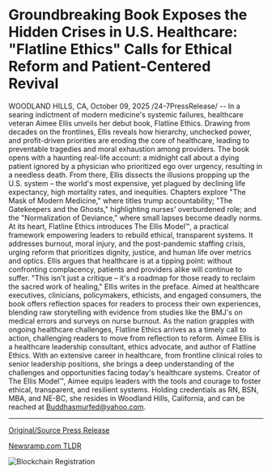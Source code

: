 # Groundbreaking Book Exposes the Hidden Crises in U.S. Healthcare: "Flatline Ethics" Calls for Ethical Reform and Patient-Centered Revival

WOODLAND HILLS, CA, October 09, 2025 /24-7PressRelease/ -- In a searing indictment of modern medicine's systemic failures, healthcare veteran Aimee Ellis unveils her debut book, Flatline Ethics. Drawing from decades on the frontlines, Ellis reveals how hierarchy, unchecked power, and profit-driven priorities are eroding the core of healthcare, leading to preventable tragedies and moral exhaustion among providers.  The book opens with a haunting real-life account: a midnight call about a dying patient ignored by a physician who prioritized ego over urgency, resulting in a needless death. From there, Ellis dissects the illusions propping up the U.S. system – the world's most expensive, yet plagued by declining life expectancy, high mortality rates, and inequities. Chapters explore "The Mask of Modern Medicine," where titles trump accountability; "The Gatekeepers and the Ghosts," highlighting nurses' overburdened role; and the "Normalization of Deviance," where small lapses become deadly norms.  At its heart, Flatline Ethics introduces The Ellis Model™, a practical framework empowering leaders to rebuild ethical, transparent systems. It addresses burnout, moral injury, and the post-pandemic staffing crisis, urging reform that prioritizes dignity, justice, and human life over metrics and optics. Ellis argues that healthcare is at a tipping point: without confronting complacency, patients and providers alike will continue to suffer.  "This isn't just a critique – it's a roadmap for those ready to reclaim the sacred work of healing," Ellis writes in the preface. Aimed at healthcare executives, clinicians, policymakers, ethicists, and engaged consumers, the book offers reflection spaces for readers to process their own experiences, blending raw storytelling with evidence from studies like the BMJ's on medical errors and surveys on nurse burnout.  As the nation grapples with ongoing healthcare challenges, Flatline Ethics arrives as a timely call to action, challenging readers to move from reflection to reform.  Aimee Ellis is a healthcare leadership consultant, ethics advocate, and author of Flatline Ethics. With an extensive career in healthcare, from frontline clinical roles to senior leadership positions, she brings a deep understanding of the challenges and opportunities facing today's healthcare systems. Creator of The Ellis Model™, Aimee equips leaders with the tools and courage to foster ethical, transparent, and resilient systems. Holding credentials as RN, BSN, MBA, and NE-BC, she resides in Woodland Hills, California, and can be reached at Buddhasmurfed@yahoo.com. 

---

[Original/Source Press Release](https://www.24-7pressrelease.com/press-release/527535/groundbreaking-book-exposes-the-hidden-crises-in-us-healthcare-flatline-ethics-calls-for-ethical-reform-and-patient-centered-revival)
                    

[Newsramp.com TLDR](https://newsramp.com/curated-news/healthcare-veteran-exposes-systemic-failures-in-flatline-ethics/ec6133ee99c9e1ecaababa7bcb684f23) 

 

 



![Blockchain Registration](https://cdn.newsramp.app/24-7PressRelease/qrcode/2510/9/noonbErU.webp)